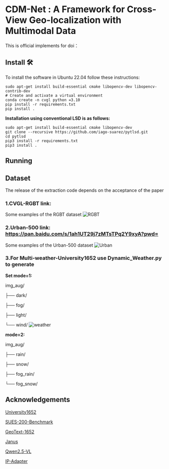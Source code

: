 # CDM-Net : A Framework for Cross-View Geo-localization with Multimodal Data

This is official implements for doi：

## Install 🛠️

To install the software in Ubuntu 22.04 follow these instructions:

```
sudo apt-get install build-essential cmake libopencv-dev libopencv-contrib-dev
# Create and activate a virtual environment
conda create -n cvgl python =3.10
pip install -r requirements.txt
pip install .
```

**Installation using conventional LSD is as follows:**
```
sudo apt-get install build-essential cmake libopencv-dev
git clone --recursive https://github.com/iago-suarez/pytlsd.git
cd pytlsd
pip3 install -r requirements.txt
pip3 install .
```

## Running



## Dataset

The release of the extraction code depends on the acceptance of the paper

### 1.CVGL-RGBT link:

Some examples of the RGBT dataset
![RGBT](RGBT.png)


### 2.Urban-500   link: https://pan.baidu.com/s/1ah1UT29j7zMTsTPq2Y9xyA?pwd=

Some examples of the Urban-500 dataset
![Urban](Urban500.png)


### 3.For Multi-weather-University1652 use Dynamic_Weather.py to generate

**Set mode=1:**

img_aug/

├── dark/

├── fog/

├── light/

└── wind/
![weather](weather.png)

**mode=2:**

img_aug/

├── rain/

├── snow/

├── fog_rain/

└── fog_snow/

## Acknowledgements

[University1652](https://github.com/layumi/University1652-Baseline)

[SUES-200-Benchmark](https://github.com/Reza-Zhu/SUES-200-Benchmark)

[GeoText-1652](https://github.com/MultimodalGeo/GeoText-1652)

[Janus](https://github.com/deepseek-ai/Janus)

[Qwen2.5-VL](https://github.com/QwenLM/Qwen2.5-VL)

[IP-Adapter](https://github.com/tencent-ailab/IP-Adapter)

